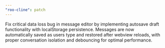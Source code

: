 ```yaml
---
"roo-cline": patch
---
```


Fix critical data loss bug in message editor by implementing autosave draft functionality with localStorage persistence. Messages are now automatically saved as users type and restored after webview reloads, with proper conversation isolation and debouncing for optimal performance.
